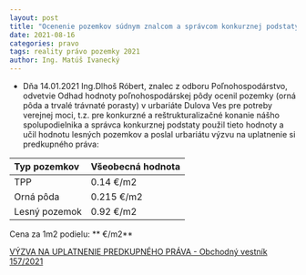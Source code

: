 ```yaml
---
layout: post
title: "Ocenenie pozemkov súdnym znalcom a správcom konkurznej podstaty"
date: 2021-08-16
categories: pravo 
tags: reality právo pozemky 2021
author: Ing. Matúš Ivanecký
---
```


- Dňa 14.01.2021 Ing.Dlhoš Róbert, znalec z odboru Poľnohospodárstvo, odvetvie Odhad hodnoty poľnohospodárskej pôdy ocenil pozemky (orná pôda a trvalé trávnaté porasty) v urbariáte Dulova Ves pre potreby verejnej moci, t.z. pre konkurzné a reštrukturalizačné konanie nášho spolupodielnika a správca konkurznej podstaty použil tieto hodnoty a učil hodnotu lesných pozemkov a poslal urbariátu výzvu na uplatnenie si predkupného práva:

| Typ pozemkov | Všeobecná hodnota |
|:-------------| :-----------------|
| TPP          | 0.14 €/m2         |
| Orná pôda    | 0.215 €/m2        |
| Lesný pozemok| 0.92 €/m2         |


Cena za 1m2 podielu: ** €/m2**

[VÝZVA NA UPLATNENIE PREDKUPNÉHO PRÁVA - Obchodný vestník 157/2021](https://obchodnyvestnik.justice.gov.sk/ObchodnyVestnik/Formular/FormularDetailHtml.aspx?IdFormular=2968190)

